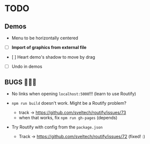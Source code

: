 # TODO

## Demos

- Menu to be horizontally centered
- [ ] **Import of graphics from external file**
- [ ] Heart demo's shadow to move by drag
- [ ] Undo in demos

## BUGS 🐞🐞🐞

- No links when opening `localhost:5000`!!! (learn to use Routify)

- `npm run build` doesn't work. Might be a Routify problem?
   - track -> https://github.com/sveltech/routify/issues/73
   - when that works, fix `npm run gh-pages` (depends)

- Try Routify with config from the `package.json`
   - Track -> https://github.com/sveltech/routify/issues/72 (fixed! :)

